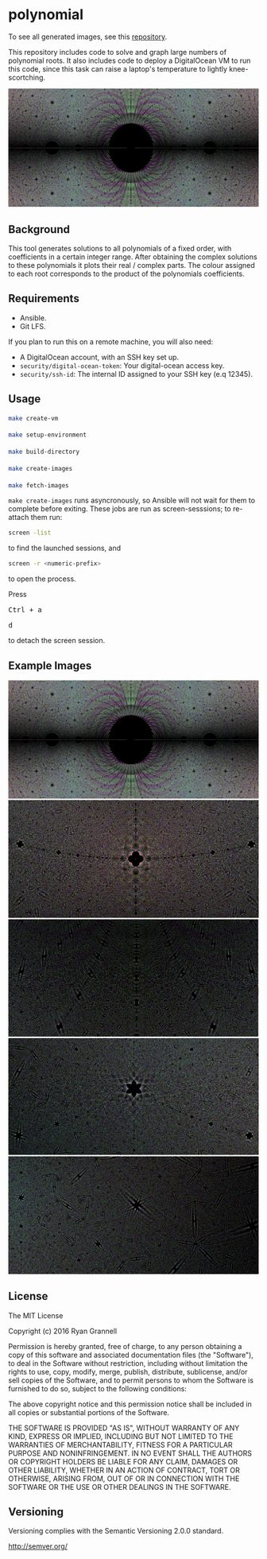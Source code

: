 # polynomial

To see all generated images, see this [repository](https://github.com/rgrannell1/polynomial-images).

This repository includes code to solve and graph large numbers of polynomial roots. It also includes code to deploy a DigitalOcean VM to run this code, since this task can raise a laptop's temperature to lightly knee-scortching.

![alt text](examples/example-6.png "Monic Polynomial Graph")

## Background

This tool generates solutions to all polynomials of a fixed order, with coefficients in a certain integer range. After obtaining the complex solutions to these polynomials it plots their real / complex parts. The colour assigned to each root corresponds to the product of the polynomials coefficients.

## Requirements

- Ansible.
- Git LFS.

If you plan to run this on a remote machine, you will also need:

- A DigitalOcean account, with an SSH key set up.
- `security/digital-ocean-token`: Your digital-ocean access key.
- `security/ssh-id`: The internal ID assigned to your SSH key (e.q 12345).

## Usage

```bash
make create-vm

make setup-environment

make build-directory

make create-images

make fetch-images
```

`make create-images` runs asyncronously, so Ansible will not wait for them to complete before exiting. These jobs are run as screen-sesssions; to re-attach them run:

```bash
screen -list
```

to find the launched sessions, and

```bash
screen -r <numeric-prefix>
```

to open the process. 

Press

<kbd>Ctrl + a</kbd>

<kbd>d</kbd>

to detach the screen session.

## Example Images

![alt text](examples/example-6.png "Monic Polynomial Graph")
![alt text](examples/example-2.png "Monic Polynomial Graph")
![alt text](examples/example-3.png "Monic Polynomial Graph")
![alt text](examples/example-4.png "Monic Polynomial Graph")
![alt text](examples/example-5.png "Monic Polynomial Graph")

## License

The MIT License

Copyright (c) 2016 Ryan Grannell

Permission is hereby granted, free of charge, to any person obtaining a copy of this software and associated documentation files (the "Software"), to deal in the Software without restriction, including without limitation the rights to use, copy, modify, merge, publish, distribute, sublicense, and/or sell copies of the Software, and to permit persons to whom the Software is furnished to do so, subject to the following conditions:

The above copyright notice and this permission notice shall be included in all copies or substantial portions of the Software.

THE SOFTWARE IS PROVIDED "AS IS", WITHOUT WARRANTY OF ANY KIND, EXPRESS OR IMPLIED, INCLUDING BUT NOT LIMITED TO THE WARRANTIES OF MERCHANTABILITY, FITNESS FOR A PARTICULAR PURPOSE AND NONINFRINGEMENT. IN NO EVENT SHALL THE AUTHORS OR COPYRIGHT HOLDERS BE LIABLE FOR ANY CLAIM, DAMAGES OR OTHER LIABILITY, WHETHER IN AN ACTION OF CONTRACT, TORT OR OTHERWISE, ARISING FROM, OUT OF OR IN CONNECTION WITH THE SOFTWARE OR THE USE OR OTHER DEALINGS IN THE SOFTWARE.

## Versioning

Versioning complies with the Semantic Versioning 2.0.0 standard.

http://semver.org/

